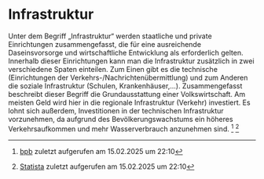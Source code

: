 # Infrastruktur
Unter dem Begriff „Infrastruktur“ werden staatliche und private
Einrichtungen zusammengefasst, die für eine ausreichende
Daseinsvorsorge und wirtschaftliche Entwicklung als erforderlich gelten.
Innerhalb dieser Einrichtungen kann man die Infrastruktur zusätzlich in
zwei verschiedene Spaten einteilen. Zum Einen gibt es die technische
(Einrichtungen der Verkehrs-/Nachrichtenübermittlung) und zum Anderen
die soziale Infrastruktur (Schulen, Krankenhäuser,...). Zusammengefasst
beschreibt dieser Begriff die Grundausstattung einer Volkswirtschaft. Am
meisten Geld wird hier in die regionale Infrastruktur (Verkehr) investiert. Es
lohnt sich außerdem, Investitionen in der technischen Infrastruktur
vorzunehmen, da aufgrund des Bevölkerungswachstums ein höheres
Verkehrsaufkommen und mehr Wasserverbrauch anzunehmen sind. [^1] [^2]
[^1]: [bpb](https://www.bpb.de/kurz-knapp/lexika/lexikon-der-wirtschaft/19727/infrastruktur/) zuletzt aufgerufen am 15.02.2025 um 22:10
[^2]: [Statista](https://de.statista.com/infografik/29928/staatliche-investitionen-in-oeffentliche-infrastruktur-in-der-eu/) zuletzt aufgerufen am 15.02.2025 um 22:10
